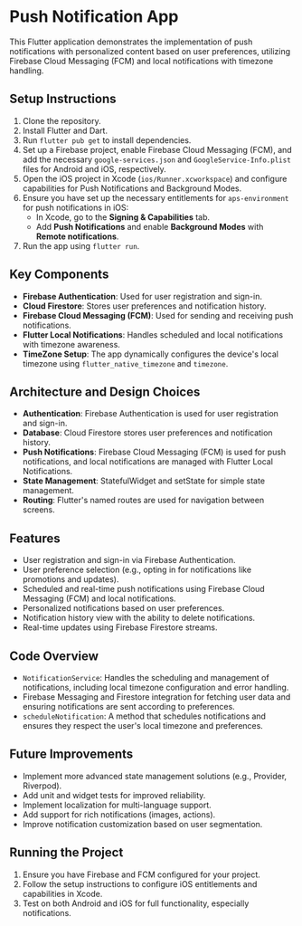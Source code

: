# Push Notification App

This Flutter application demonstrates the implementation of push notifications with personalized content based on user preferences, utilizing Firebase Cloud Messaging (FCM) and local notifications with timezone handling.

## Setup Instructions

1. Clone the repository.
2. Install Flutter and Dart.
3. Run `flutter pub get` to install dependencies.
4. Set up a Firebase project, enable Firebase Cloud Messaging (FCM), and add the necessary `google-services.json` and `GoogleService-Info.plist` files for Android and iOS, respectively.
5. Open the iOS project in Xcode (`ios/Runner.xcworkspace`) and configure capabilities for Push Notifications and Background Modes.
6. Ensure you have set up the necessary entitlements for `aps-environment` for push notifications in iOS:
   - In Xcode, go to the **Signing & Capabilities** tab.
   - Add **Push Notifications** and enable **Background Modes** with **Remote notifications**.
7. Run the app using `flutter run`.

## Key Components

- **Firebase Authentication**: Used for user registration and sign-in.
- **Cloud Firestore**: Stores user preferences and notification history.
- **Firebase Cloud Messaging (FCM)**: Used for sending and receiving push notifications.
- **Flutter Local Notifications**: Handles scheduled and local notifications with timezone awareness.
- **TimeZone Setup**: The app dynamically configures the device's local timezone using `flutter_native_timezone` and `timezone`.

## Architecture and Design Choices

- **Authentication**: Firebase Authentication is used for user registration and sign-in.
- **Database**: Cloud Firestore stores user preferences and notification history.
- **Push Notifications**: Firebase Cloud Messaging (FCM) is used for push notifications, and local notifications are managed with Flutter Local Notifications.
- **State Management**: StatefulWidget and setState for simple state management.
- **Routing**: Flutter's named routes are used for navigation between screens.


## Features

- User registration and sign-in via Firebase Authentication.
- User preference selection (e.g., opting in for notifications like promotions and updates).
- Scheduled and real-time push notifications using Firebase Cloud Messaging (FCM) and local notifications.
- Personalized notifications based on user preferences.
- Notification history view with the ability to delete notifications.
- Real-time updates using Firebase Firestore streams.


## Code Overview

- `NotificationService`: Handles the scheduling and management of notifications, including local timezone configuration and error handling.
- Firebase Messaging and Firestore integration for fetching user data and ensuring notifications are sent according to preferences.
- `scheduleNotification`: A method that schedules notifications and ensures they respect the user's local timezone and preferences.


## Future Improvements

- Implement more advanced state management solutions (e.g., Provider, Riverpod).
- Add unit and widget tests for improved reliability.
- Implement localization for multi-language support.
- Add support for rich notifications (images, actions).
- Improve notification customization based on user segmentation.

## Running the Project

1. Ensure you have Firebase and FCM configured for your project.
2. Follow the setup instructions to configure iOS entitlements and capabilities in Xcode.
3. Test on both Android and iOS for full functionality, especially notifications.

